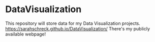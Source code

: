 # DataVisualization
This repository will store data for my Data Visualization projects.
https://sarahschreck.github.io/DataVisualization/
There's my publicly available webpage! 
